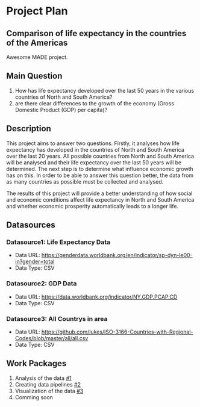 # Project Plan

## Comparison of life expectancy in the countries of the Americas

Awesome MADE project.

## Main Question

1. How has life expectancy developed over the last 50 years in the various countries of North and South America?
2. are there clear differences to the growth of the economy (Gross Domestic Product (GDP) per capita)?

## Description

This project aims to answer two questions. 
Firstly, it analyses how life expectancy has developed in the countries of North and South America over the last 20 years. 
All possible countries from North and South America will be analysed and their life expectancy over the last 50 years will be determined. The next step is to determine what influence economic growth has on this. In order to be able to answer this question better, the data from as many countries as possible must be collected and analysed. 

The results of this project will provide a better understanding of how social and economic conditions affect life expectancy in North and South America and whether economic prosperity automatically leads to a longer life.

## Datasources

### Datasource1: Life Expectancy Data
* Data URL: https://genderdata.worldbank.org/en/indicator/sp-dyn-le00-in?gender=total
* Data Type: CSV

### Datasource2: GDP Data
* Data URL: https://data.worldbank.org/indicator/NY.GDP.PCAP.CD
* Data Type: CSV

### Datasource3: All Countrys in area
* Data URL: https://github.com/lukes/ISO-3166-Countries-with-Regional-Codes/blob/master/all/all.csv
* Data Type: CSV


## Work Packages

1. Analysis of the data [#1][i1]
2. Creating data pipelines [#2][i2]
3. Visualization of the data [#3][i3]
4. Comming soon

[i1]: https://github.com/fi51wate/made/issues/1
[i2]: https://github.com/fi51wate/made/issues/2
[i3]: https://github.com/fi51wate/made/issues/3